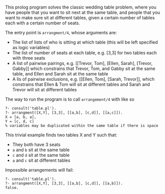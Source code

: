 
This prolog program solves the classic wedding table problem, where you have people that you want to sit next at the same table, and people that you want to make sure sit at different tables, given a certain number of tables each with a certain number of seats.

The entry point is `arrangment/4`, whose arguments are:
  - The list of lists of who is sitting at which table (this will be left specified as logic variables)
  - The list of number of seats at each table, e.g. [3,3] for two tables each with three seats
  - A list of pairwise pairings, e.g. [[Trevor, Tom], [Ellen, Sarah], [Trevor, Gabby]] which constrains that Trevor, Tom, and Gabby sit at the same table, and Ellen and Sarah sit at the same table
  - A lis of pairwise exclusions, e.g. [[Ellen, Tom], [Sarah, Trevor]], which constrains that Ellen & Tom will sit at different tables and Sarah and Trevor will sit at different tables


The way to run the program is to call `arrangement/4` with like so

```
?- consult('table.pl').
?- arrangment([X,Y], [3,3], [[a,b], [c,d]], [[a,c]]).
X = [a, b, a],
Y = [c, d, c]
% variables may be duplicated within the same table if there is space
```

This trivial example finds two tables X and Y such that:

- They both have 3 seats
- `a` and `b` sit at the same table
- `c` and `d` sit at the same table
- `a` and `c` sit at different tables

Impossible arrangements will fail:

```
?- consult('table.pl').
?- arrangment([X,Y], [3,3], [[a,b], [c,d]], [[a,b]]).
false.
```


